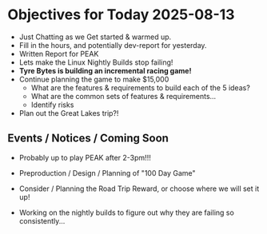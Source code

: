 # Objectives for Today 2025-08-13

- Just Chatting as we Get started & warmed up.
- Fill in the hours, and potentially dev-report for yesterday.
- Written Report for PEAK
- Lets make the Linux Nightly Builds stop failing!
- **Tyre Bytes is building an incremental racing game!**
- Continue planning the game to make $15,000
  - What are the features & requirements to build each of the 5 ideas?
  - What are the common sets of features & requirements...
  - Identify risks
- Plan out the Great Lakes trip?!

## Events / Notices / Coming Soon

- Probably up to play PEAK after 2-3pm!!!

- Preproduction / Design / Planning of "100 Day Game"
- Consider / Planning the Road Trip Reward, or choose where we will set it up!
- Working on the nightly builds to figure out why they are failing so consistently...

